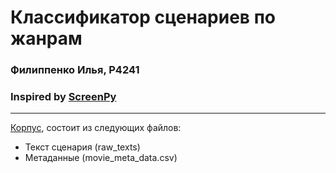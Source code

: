 # Классификатор сценариев по жанрам
### Филиппенко Илья, P4241
### Inspired by [ScreenPy](https://github.com/drwiner/ScreenPy)

---

[Корпус](https://www.kaggle.com/datasets/gufukuro/movie-scripts-corpus/), состоит из следующих файлов:

- Текст сценария (raw_texts)
- Метаданные (movie_meta_data.csv)


